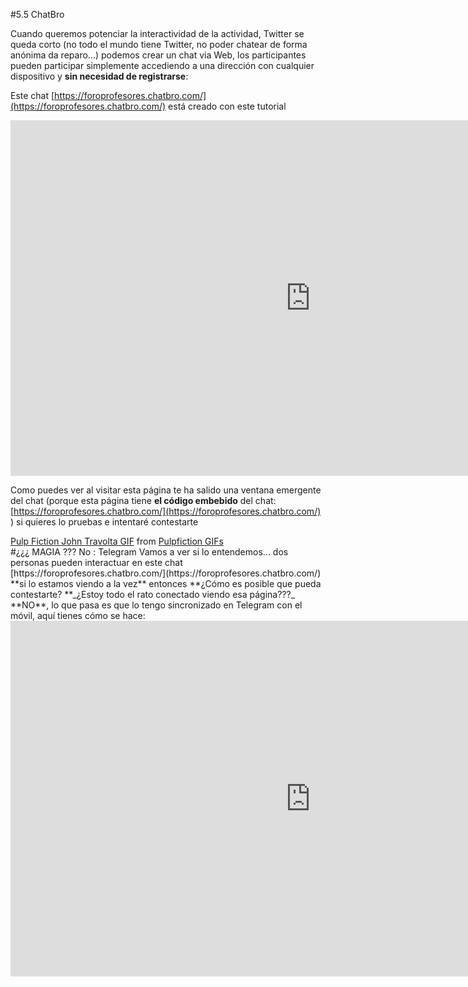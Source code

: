 #5.5 ChatBro

Cuando queremos potenciar la interactividad de la actividad, Twitter se queda corto (no todo el mundo tiene Twitter, no poder chatear de forma anónima da reparo...) podemos crear un chat via Web, los participantes pueden participar simplemente accediendo a una dirección con cualquier dispositivo y **sin necesidad de registrarse**:

Este chat [https://foroprofesores.chatbro.com/](https://foroprofesores.chatbro.com/) está creado con este tutorial
<iframe src="https://docs.google.com/presentation/d/e/2PACX-1vRMztS2hHuQaEqZcxtVCNg2IQl7IWeoO33T22BDUr3CaSLBDVtPjeHjJLNhTjqP3GMQzvPXiHSZvaJX/embed?start=false&loop=false&delayms=3000" frameborder="0" width="960" height="569" allowfullscreen="true" mozallowfullscreen="true" webkitallowfullscreen="true"></iframe>

<script id="chatBroEmbedCode">/* Chatbro Widget Embed Code Start */function ChatbroLoader(chats,async){async=!1!==async;var params={embedChatsParameters:chats instanceof Array?chats:[chats],lang:navigator.language||navigator.userLanguage,needLoadCode:'undefined'==typeof Chatbro,embedParamsVersion:localStorage.embedParamsVersion,chatbroScriptVersion:localStorage.chatbroScriptVersion},xhr=new XMLHttpRequest;xhr.withCredentials=!0,xhr.onload=function(){eval(xhr.responseText)},xhr.onerror=function(){console.error('Chatbro loading error')},xhr.open('GET','//www.chatbro.com/embed.js?'+btoa(unescape(encodeURIComponent(JSON.stringify(params)))),async),xhr.send()}/* Chatbro Widget Embed Code End */ChatbroLoader({encodedChatId: '3y8v'});</script>
Como puedes ver al visitar esta página te ha salido una ventana emergente del chat (porque esta página tiene **el código embebido** del chat: [https://foroprofesores.chatbro.com/](https://foroprofesores.chatbro.com/) ) si quieres lo pruebas e intentaré contestarte
<div class="tenor-gif-embed" data-postid="10251428" data-share-method="host" data-width="100%" data-aspect-ratio="1.0375"><a href="https://tenor.com/view/john-travolta-lost-gif-10251428">Pulp Fiction John Travolta GIF</a> from <a href="https://tenor.com/search/pulpfiction-gifs">Pulpfiction GIFs</a></div><script type="text/javascript" async src="https://tenor.com/embed.js"></script>
#¿¿¿ MAGIA ??? No : Telegram
Vamos a ver si lo entendemos... dos personas pueden interactuar en este chat [https://foroprofesores.chatbro.com/](https://foroprofesores.chatbro.com/) **si lo estamos viendo a la vez** entonces **¿Cómo es posible que pueda contestarte? **_¿Estoy todo el rato conectado viendo esa página???_ **NO**, lo que pasa es que lo tengo sincronizado en Telegram con el móvil, aquí tienes cómo se hace:

<iframe src="https://docs.google.com/presentation/d/e/2PACX-1vR502ldGnP6gJuGDK97WS0xrJnmZCeg85c5bKAhO35Ecb44MbIVTUgZkgDptpz2r0RCeoDW7JNs1km5/embed?start=false&loop=false&delayms=3000" frameborder="0" width="960" height="569" allowfullscreen="true" mozallowfullscreen="true" webkitallowfullscreen="true"></iframe>

